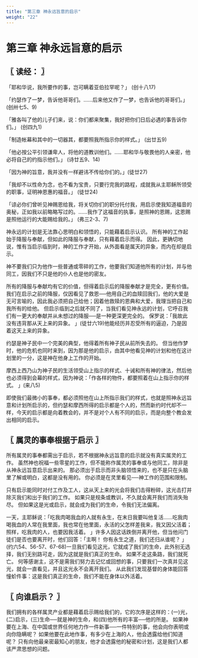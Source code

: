 ```yaml
---
title: "第三章 神永远旨意的启示"
weight: "22"
---
```


# 第三章 神永远旨意的启示


## 〖 读经： 〗

「耶和华说，我所要作的事，岂可瞒着亚伯拉罕呢？」
(创十八17)

「约瑟作了一梦，告诉他哥哥们。……后来他又作了一梦，也告诉他的哥哥们。」
(创卅七5、9)

「雅各叫了他的儿子们来，说：你们都来聚集，我好把你们日后必遇的事告诉你们。」
(创四九1)

「制造帐幕和其中的一切器其，都要照我所指示你的样式。」
(出廿五9)

「他必按公平引领谦卑人，将他的道教训他们。……耶和华与敬畏他的人亲密，他必将自己的约指示他们。」
(诗廿五9、14)

「因为神的旨意，我并没有一样避讳不传给你们的。」(徒廿27)

「我却不以性命为念，也不看为宝贵，只要行完我的路程，成就我从主耶稣所领受的职事，证明神恩惠的福音。」
(徒廿24)

「谅必你们曾听见神赐恩给我，将关切你们的职分托付我，用启示使我知道福音的奥秘，正如我以前略略写过的。……我作了这福音的执事，是照神的恩赐，这恩赐是照他运行的大能赐给我的。」
(弗三2-3、7)

神永远的计划是无法靠心思明白和领悟的，只能藉着启示认识。
所有神的工作起始于降服与奉献，但如此的降服与奉献，只有藉着启示而得。
因此，更确切地说，惟有当启示临到时，神的工作才开始，从外面看是属天的异象，而内在却是启示。

神不要我们只为他作一些普通或零碎的工作，他要我们知道他所有的计划，并与他同工，因我们不只是他的仆人也是他的密友。

所有的降服与奉献均有它的价值，但得着启示后的降服奉献才是完全，更有价值。
我们在启示之前的降服，仅因看见了救恩──他用自己的血赎回我们，他的大爱是无可言喻的，因此我必须把自己给他；因着他救赎的恩典和大爱，我理当把自己和我所有的给他。
但启示临到之后就不同了，当我们看见神永远的计划，它呼召我们有一更大的奉献并从未想过的降服──是一种更深更完全的。
保罗说：「我故此没有违背那从天上来的异象。
」(徒廿六19)他能经历并忍受所有的逼迫，乃是因着这天上来的异象。

约瑟是神子民中一个完美的典型，他得着所有神子民从前所失去的。
但当他作梦时，他的危机也同时来到，因为那是他的启示，由其中他看见神的计划和他在这计划里的一分，这是神在他身上工作的开始。

摩西上西乃山为神子民的生活领受山上指示的样式、十诫和所有神的律法，然后他也必须得到会幕的样式，因为神说：「作各样的物件，都要照着在山上指示你的样式。
」(来八5)

即使我们最微小的事奉，都必须照他在山上所指示我们的样式，也就是照神永远旨意和计划所启示的，但约瑟和摩西所得的启示都是个人的，然而新约时代却不一样，今天的启示都是向着教会的，并不是对个人有不同的启示，而是向整个教会发出相同的启示。

## 〖 属灵的事奉根据于启示 〗

所有属灵的事奉都需出于启示，若不根据神永远旨意的启示就没有真实属灵的工作。
虽然神也祝福一些零星的工作，但不能称作属灵的事奉或与他同工，除非是从神永远旨意启示出来的。
那必须出于启示而非头脑领悟来的，也不是只在头脑里了解或明白，这都是没有用的。
你必须是在灵里看见──神工作的范围和限制。

只有启示能同时对付工作及工人，这从天上来的光会将我们击得粉碎，这光击打并除灭我们和出于我们的工作。
如果只是规条或教训，不久就会离开我们而消失殆尽。
但如果这是光或启示，就会成为我们的生命，令我们无法偏离。

一天，主耶稣说：「吃我肉喝我血的人就有永生，在末日我要叫他复活……吃我肉喝我血的人常在我里面，我也常在他里面，永活的父怎样差我来，我又因父活着；照样，吃我肉的人，也要因我活着。
」许多人因这话跌倒并离开他，但当他问门徒们是否也要离开时，他们回答：「主啊！
你有永生之道，我们还归从谁呢？
」(约六54、56-57、67-68)一旦我们看见这光，它就成了我们的生命，此外别无选择，我们无别路可走，因为这就是我们真正的生命。
如果不走这条路，我们就死亡。
何等感谢主，这不是需我们努力去记忆或回想的事，只要我们一次真并见这光，就会一直看见，并且这光永不会离开我们。
从此我们发现基督的身体能回答憧蚧件事：这是我们真正的生命，我们不能在身体以外活着。

## 〖 向谁启示？ 〗

我们拥有的各样属灵产业都是藉着启示赐给我们的，它的次序是这样的：(一)光，(二)启示，(三)生命──就是神的生命，和(四)他所有的丰富──他的所是。
如果神要在上海、在中国或世界任何地力作一件新事──一件特别的事，他会向你表明或向你隐瞒呢？
如果他要在此地作事，有多少在上海的人，他会透露给他们知道呢？
只有向他最亲密最知心的朋友，他才会透露他的秘密和计划，这是我们人都该严肃思想的问题。
